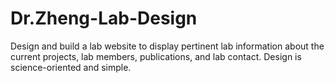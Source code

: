 # Dr.Zheng-Lab-Design
Design and build a lab website to display pertinent lab information about the current projects, lab members, publications, and lab contact. Design is science-oriented and simple.
